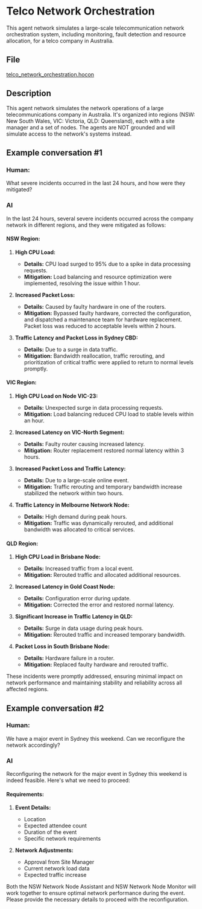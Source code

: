 # Telco Network Orchestration

This agent network simulates a large-scale telecommunication network orchestration system, including monitoring, fault detection and resource allocation, for a telco company in Australia.

## File

[telco_network_orchestration.hocon](../../registries/telco_network_orchestration.hocon)

## Description

This agent network simulates the network operations of a large telecommunications company in Australia. It's organized into regions (NSW: New South Wales, VIC: Victoria, QLD: Queensland), each with a site manager and a set of nodes. The agents are NOT grounded and will simulate access to the network's systems instead.

## Example conversation #1

### Human:

What severe incidents occurred in the last 24 hours, and how were they mitigated?

### AI

In the last 24 hours, several severe incidents occurred across the company network in different regions, and they were mitigated as follows:

#### NSW Region:
1. **High CPU Load:**
   - **Details:** CPU load surged to 95% due to a spike in data processing requests.
   - **Mitigation:** Load balancing and resource optimization were implemented, resolving the issue within 1 hour.

2. **Increased Packet Loss:**
   - **Details:** Caused by faulty hardware in one of the routers.
   - **Mitigation:** Bypassed faulty hardware, corrected the configuration, and dispatched a maintenance team for hardware replacement. Packet loss was reduced to acceptable levels within 2 hours.

3. **Traffic Latency and Packet Loss in Sydney CBD:**
   - **Details:** Due to a surge in data traffic.
   - **Mitigation:** Bandwidth reallocation, traffic rerouting, and prioritization of critical traffic were applied to return to normal levels promptly.

#### VIC Region:
1. **High CPU Load on Node VIC-23:**
   - **Details:** Unexpected surge in data processing requests.
   - **Mitigation:** Load balancing reduced CPU load to stable levels within an hour.

2. **Increased Latency on VIC-North Segment:**
   - **Details:** Faulty router causing increased latency.
   - **Mitigation:** Router replacement restored normal latency within 3 hours.

3. **Increased Packet Loss and Traffic Latency:**
   - **Details:** Due to a large-scale online event.
   - **Mitigation:** Traffic rerouting and temporary bandwidth increase stabilized the network within two hours.

4. **Traffic Latency in Melbourne Network Node:**
   - **Details:** High demand during peak hours.
   - **Mitigation:** Traffic was dynamically rerouted, and additional bandwidth was allocated to critical services.

#### QLD Region:
1. **High CPU Load in Brisbane Node:**
   - **Details:** Increased traffic from a local event.
   - **Mitigation:** Rerouted traffic and allocated additional resources.

2. **Increased Latency in Gold Coast Node:**
   - **Details:** Configuration error during update.
   - **Mitigation:** Corrected the error and restored normal latency.

3. **Significant Increase in Traffic Latency in QLD:**
   - **Details:** Surge in data usage during peak hours.
   - **Mitigation:** Rerouted traffic and increased temporary bandwidth.

4. **Packet Loss in South Brisbane Node:**
   - **Details:** Hardware failure in a router.
   - **Mitigation:** Replaced faulty hardware and rerouted traffic.

These incidents were promptly addressed, ensuring minimal impact on network performance and maintaining stability and reliability across all affected regions.

## Example conversation #2

### Human:

We have a major event in Sydney this weekend. Can we reconfigure the network accordingly?

### AI

Reconfiguring the network for the major event in Sydney this weekend is indeed feasible. Here's what we need to proceed:

#### Requirements:
1. **Event Details:**
   - Location
   - Expected attendee count
   - Duration of the event
   - Specific network requirements

2. **Network Adjustments:**
   - Approval from Site Manager
   - Current network load data
   - Expected traffic increase

Both the NSW Network Node Assistant and NSW Network Node Monitor will work together to ensure optimal network performance during the event. Please provide the necessary details to proceed with the reconfiguration.
